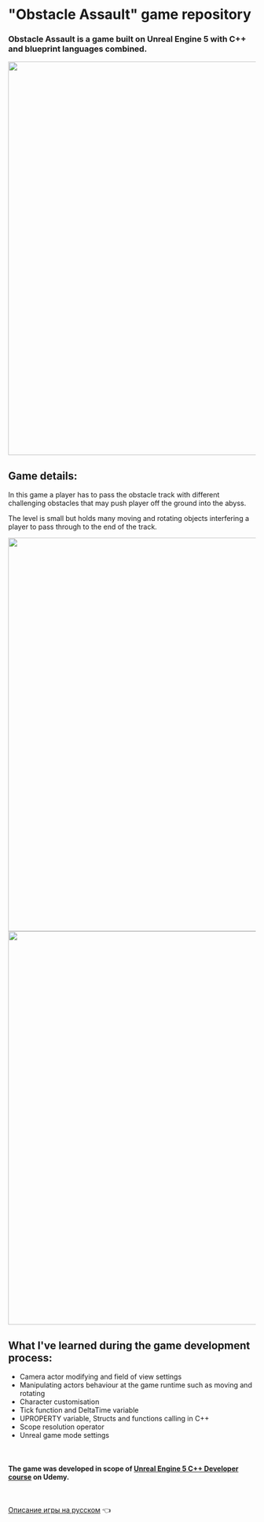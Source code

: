 # "Obstacle Assault" game repository

### Obstacle Assault is a game built on Unreal Engine 5 with C++ and blueprint languages combined. 

<img src="https://github.com/Romandre/ObstacleAssault_UE5/blob/943d2666556eabe8cc35641a0ee937dbe977e674/Images/ObstacleAssaultLevel.gif" width="800" />
<br />

## Game details:

In this game a player has to pass the obstacle track with different challenging obstacles that may push player off the ground into the abyss.

The level is small but holds many moving and rotating objects interfering a player to pass through to the end of the track. 

<img src="https://github.com/Romandre/ObstacleAssault_UE5/blob/943d2666556eabe8cc35641a0ee937dbe977e674/Images/FirstObstaclesCourse.gif" width="800" />

<img src="https://github.com/Romandre/ObstacleAssault_UE5/blob/943d2666556eabe8cc35641a0ee937dbe977e674/Images/LastObstaclesCourse.gif" width="800" />
<br />

## What I've learned during the game development process:

- Camera actor modifying and field of view settings
- Manipulating actors behaviour at the game runtime such as moving and rotating
- Character customisation
- Tick function and DeltaTime variable
- UPROPERTY variable, Structs and functions calling in C++
- Scope resolution operator
- Unreal game mode settings
<br />

#### The game was developed in scope of [Unreal Engine 5 C++ Developer course](https://www.udemy.com/course/unrealcourse/) on Udemy.
<br />

[Описание игры на русском](README_RU.md) 👈



